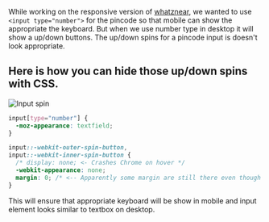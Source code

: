 <!--


---
 "CSS : Hide up/down buttons on number field"
excerpt: "CSS : Hide up/down buttons on number field"
date: 2014-07-21 00:00:00 IST
updated: 2014-07-21 00:00:00 IST
categories: css
tags: css
---

-->
<!DOCTYPE html>
<html>

<head>
  <title>basic-git-workflow</title>
  <meta charset="utf-8">
  <meta name="viewport" content="width=device-width, initial-scale=1.0">


  <link rel="stylesheet" href="./css/bootstrap.css">
  <link rel="stylesheet" href="./css/bootstrap.grid.css">
  <link rel="stylesheet" href="./css/bootstrap.min.css">
  <link rel="stylesheet" href="./css/bootstrap-reboot.min.css">
  <link rel="stylesheet" href="./css/bootstrap.css.map">
  <link rel="stylesheet" href="./css/blog-home.css">
  <link rel="stylesheet" href="./css/prism.css">
  <script async defer src="./css/prism.js"></script>
</head>
<!--------------------------------------------------------------------------------------------------->
<!--------------------------------------------------------------------------------------------------->
<!--------------------------------------------------------------------------------------------------->
<!--------------------------------------------------------------------------------------------------->
<!--------------------------------------------------------------------------------------------------->




<body>

While working on the responsive version of [whatznear](http://whatznear.com), we wanted to use `<input type="number">` for the pincode so that mobile can show the appropriate the keyboard. But when we use number type in desktop it will show a up/down buttons. The up/down spins for a pincode input is doesn't look appropriate.

## Here is how you can hide those up/down spins with CSS.

![Input spin](http://i653.photobucket.com/albums/uu253/revathskumar/Coderepo/2014/07/5ffea443-1a5f-424c-9650-407158a048be_zpsa4806bc6.png)

```css
input[type="number"] {
  -moz-appearance: textfield;
}

input::-webkit-outer-spin-button,
input::-webkit-inner-spin-button {
  /* display: none; <- Crashes Chrome on hover */
  -webkit-appearance: none;
  margin: 0; /* <-- Apparently some margin are still there even though it's hidden */
}
```

This will ensure that appropriate keyboard will be show in mobile and input element looks
similar to textbox on desktop.

